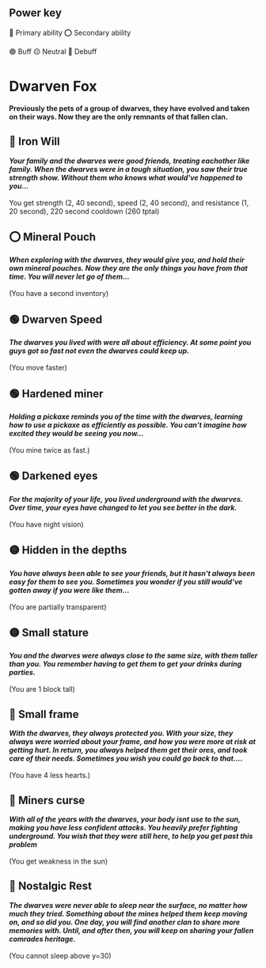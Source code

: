## Power key
🔵 Primary ability
⭕ Secondary ability

🟢 Buff
🟡 Neutral
🔴 Debuff

# Dwarven Fox
**Previously the pets of a group of dwarves, they have evolved and taken on their ways. Now they are the only remnants of that fallen clan.**

## 🔵 Iron Will
***Your family and the dwarves were good friends, treating eachother like family. When the dwarves were in a tough situation, you saw their true strength show. Without them who knows what would've happened to you...***
<br><br>
You get strength (2, 40 second), speed (2, 40 second), and resistance (1, 20 second), 220 second cooldown (260 tptal)

## ⭕ Mineral Pouch
***When exploring with the dwarves, they would give you, and hold their own mineral pouches. Now they are the only things you have from that time. You will never let go of them...***<br><br>
(You have a second inventory)

## 🟢 Dwarven Speed
***The dwarves you lived with were all about efficiency. At some point you guys got so fast not even the dwarves could keep up.***<br><br>(You move faster)

## 🟢 Hardened miner
***Holding a pickaxe reminds you of the time with the dwarves, learning how to use a pickaxe as efficiently as possible. You can't imagine how excited they would be seeing you now...***<br><br>(You mine twice as fast.)

## 🟢 Darkened eyes
***For the majority of your life, you lived underground with the dwarves. Over time, your eyes have changed to let you see better in the dark.***<br><br>(You have night vision)

## 🟡 Hidden in the depths
***You have always been able to see your friends, but it hasn't always been easy for them to see you. Sometimes you wonder if you still would've gotten away if you were like them...***<br><br>(You are partially transparent)

## 🟡 Small stature
***You and the dwarves were always close to the same size, with them taller than you. You remember having to get them to get your drinks during parties.***<br><br>(You are 1 block tall)

## 🔴 Small frame
***With the dwarves, they always protected you. With your size, they always were worried about your frame, and how you were more at risk at getting hurt. In return, you always helped them get their ores, and took care of their needs. Sometimes you wish you could go back to that....***<br><br>(You have 4 less hearts.)

## 🔴 Miners curse
***With all of the years with the dwarves, your body isnt use to the sun, making you have less confident attacks. You heavily prefer fighting underground. You wish that they were still here, to help you get past this problem***<br><br>(You get weakness in the sun)

## 🔴 Nostalgic Rest
***The dwarves were never able to sleep near the surface, no matter how much they tried. Something about the mines helped them keep moving on, and so did you. One day, you will find another clan to share more memories with. Until, and after then, you will keep on sharing your fallen comrades heritage.***<br><br>(You cannot sleep above y=30)